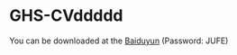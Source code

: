 # GHS-CVddddd

You can be downloaded at the [Baiduyun](https://pan.baidu.com/s/1oCrJika-NscoLuM2vs2RGA?pwd=JUFE ) (Password: JUFE)
